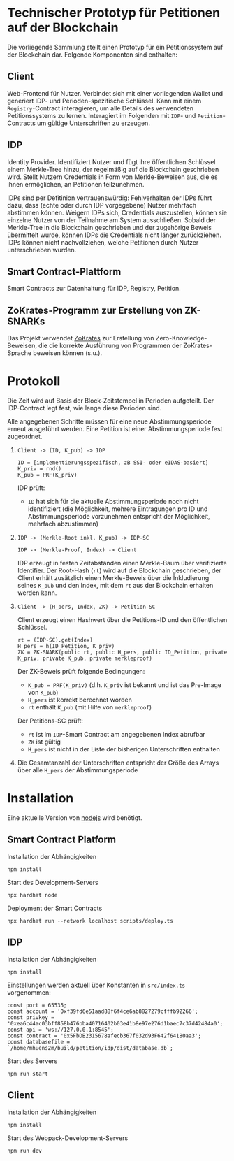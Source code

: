 # Technischer Prototyp für Petitionen auf der Blockchain

Die vorliegende Sammlung stellt einen Prototyp für ein Petitionssystem auf der Blockchain dar.
Folgende Komponenten sind enthalten:

## Client

Web-Frontend für Nutzer.
Verbindet sich mit einer vorliegenden Wallet und generiert IDP- und Perioden-spezifische Schlüssel.
Kann mit einem `Registry`-Contract interagieren, um alle Details des verwendeten Petitionssystems zu lernen.
Interagiert im Folgenden mit `IDP`- und `Petition`-Contracts um gültige Unterschriften zu erzeugen.

## IDP

Identity Provider.
Identifiziert Nutzer und fügt ihre öffentlichen Schlüssel einem Merkle-Tree hinzu, der regelmäßig auf die Blockchain geschrieben wird.
Stellt Nutzern Credentials in Form von Merkle-Beweisen aus, die es ihnen ermöglichen, an Petitionen teilzunehmen.

IDPs sind per Defitinion vertrauenswürdig: Fehlverhalten der IDPs führt dazu, dass (echte oder durch IDP vorgegebene) Nutzer mehrfach abstimmen können.
Weigern IDPs sich, Credentials auszustellen, können sie einzelne Nutzer von der Teilnahme am System ausschließen.
Sobald der Merkle-Tree in die Blockchain geschrieben und der zugehörige Beweis übermittelt wurde, können IDPs die Credentials nicht länger zurückziehen.
IDPs können nicht nachvollziehen, welche Petitionen durch Nutzer unterschrieben wurden.

## Smart Contract-Plattform

Smart Contracts zur Datenhaltung für IDP, Registry, Petition.

## ZoKrates-Programm zur Erstellung von ZK-SNARKs

Das Projekt verwendet [ZoKrates](https://zokrates.github.io) zur Erstellung von Zero-Knowledge-Beweisen, die die korrekte Ausführung von Programmen der ZoKrates-Sprache beweisen können (s.u.).

# Protokoll

Die Zeit wird auf Basis der Block-Zeitstempel in Perioden aufgeteilt.
Der IDP-Contract legt fest, wie lange diese Perioden sind.

Alle angegebenen Schritte müssen für eine neue Abstimmungsperiode erneut ausgeführt werden.
Eine Petition ist einer Abstimmungsperiode fest zugeordnet.

1.  `Client -> (ID, K_pub) -> IDP`
    ```
    ID = [implementierungsspezifisch, zB SSI- oder eIDAS-basiert]
    K_priv = rnd()
    K_pub = PRF(K_priv)
    ```

    IDP prüft:
    - `ID` hat sich für die aktuelle Abstimmungsperiode noch nicht identifiziert (die Möglichkeit, mehrere Eintragungen pro ID und Abstimmungsperiode vorzunehmen entspricht der Möglichkeit, mehrfach abzustimmen)

2.  `IDP -> (Merkle-Root inkl. K_pub) -> IDP-SC`

    `IDP -> (Merkle-Proof, Index) -> Client`

    IDP erzeugt in festen Zeitabständen einen Merkle-Baum über verifizierte Identifier. Der Root-Hash (`rt`) wird auf die Blockchain geschrieben, der Client erhält zusätzlich einen Merkle-Beweis über die Inkludierung seines `K_pub` und den Index, mit dem `rt` aus der Blockchain erhalten werden kann.

3.  `Client -> (H_pers, Index, ZK) -> Petition-SC`

    Client erzeugt einen Hashwert über die Petitions-ID und den öffentlichen Schlüssel.

    ```
    rt = (IDP-SC).get(Index)
    H_pers = h(ID_Petition, K_priv)
    ZK = ZK-SNARK(public rt, public H_pers, public ID_Petition, private K_priv, private K_pub, private merkleproof)
    ```

    Der ZK-Beweis prüft folgende Bedingungen:
     - `K_pub = PRF(K_priv)` (d.h. `K_priv` ist bekannt und ist das Pre-Image von `K_pub`)
    - `H_pers` ist korrekt berechnet worden
    - `rt` enthält `K_pub` (mit Hilfe von `merkleproof`)

    Der Petitions-SC prüft:
    - `rt` ist im `IDP`-Smart Contract am angegebenen Index abrufbar
    - `ZK` ist gültig
    - `H_pers` ist nicht in der Liste der bisherigen Unterschriften enthalten

4.  Die Gesamtanzahl der Unterschriften entspricht der Größe des Arrays über alle `H_pers` der Abstimmungsperiode

# Installation

Eine aktuelle Version von [nodejs](https://nodejs.org) wird benötigt.

## Smart Contract Platform

Installation der Abhängigkeiten
```
npm install
```

Start des Development-Servers

```
npx hardhat node
```

Deployment der Smart Contracts

```
npx hardhat run --network localhost scripts/deploy.ts
```

## IDP

Installation der Abhängigkeiten
```
npm install
```

Einstellungen werden aktuell über Konstanten in `src/index.ts` vorgenommen:
```
const port = 65535;
const account = '0xf39fd6e51aad88f6f4ce6ab8827279cfffb92266';
const privkey = '0xea6c44ac03bff858b476bba40716402b03e41b8e97e276d1baec7c37d42484a0';
const api = 'ws://127.0.0.1:8545';
const contract = '0x5FbDB2315678afecb367f032d93F642f64180aa3';
const databasefile = `/home/mhuens2m/build/petition/idp/dist/database.db`;
```

Start des Servers
```
npm run start
```

## Client

Installation der Abhängigkeiten
```
npm install
```

Start des Webpack-Development-Servers
```
npm run dev
```